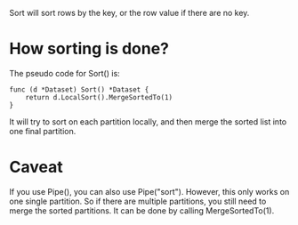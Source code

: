 Sort will sort rows by the key, or the row value if there are no key.

# How sorting is done?

The pseudo code for Sort() is:
```
func (d *Dataset) Sort() *Dataset {
	return d.LocalSort().MergeSortedTo(1)
}
```

It will try to sort on each partition locally, and then merge the sorted list into one final partition.

# Caveat

If you use Pipe(), you can also use Pipe("sort"). However, this only works on one single partition. 
So if there are multiple partitions, you still need to merge the sorted partitions. It can be done by calling MergeSortedTo(1).

